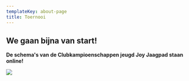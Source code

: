 ```yaml
---
templateKey: about-page
title: Toernooi
---
```


## We gaan bijna van start!

**De schema's van de Clubkampioenschappen jeugd Joy Jaagpad staan online!**


<a href="https://www.toernooi.nl/sport/tournament?id=EA8F590F-957E-4A1A-964A-4153DA2DCDD4"><img src="https://res.cloudinary.com/junior-joy/image/upload/v1593360885/knop_schema_s_zdcdgg.png"></a>

